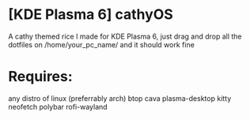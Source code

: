 # [KDE Plasma 6] cathyOS
A cathy themed rice I made for KDE Plasma 6, just drag and drop all the dotfiles on /home/your_pc_name/ and it should work fine

# Requires:
any distro of linux (preferrably arch)
btop
cava
plasma-desktop
kitty
neofetch
polybar
rofi-wayland
